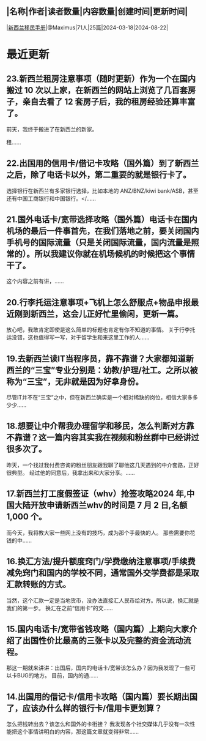 |名称|作者|读者数量|内容数量|创建时间|更新时间|
---
|[新西兰移民手册](https://xiaobot.net/p/NZmax77?refer=0b133df9-27dc-423b-8101-639049001c13)|@Maximus|71人|25篇|2024-03-18|2024-08-22|

# 最近更新
## 23.新西兰租房注意事项（随时更新）作为一个在国内搬过 10 次以上家，在新西兰的网站上浏览了几百套房子，亲自去看了 12 套房子后，我的租房经验还算丰富了。
前天，我终于搬进了在新西兰的新家。

租......
## 22.出国用的信用卡/借记卡攻略（国外篇）到了新西兰之后，除了电话卡以外，第二重要的就是银行卡了。
选择银行在新西兰有多家银行选择，比如本地的 ANZ/BNZ/kiwi bank/ASB，甚至还有中国工商银行和中国银行。</......
## 21.国外电话卡/宽带选择攻略（国外篇）电话卡在国内机场的最后一件事首先，在我们落地之前，要关闭国内手机号的国际流量（只是关闭国际流量，国内流量是照常的）。所以我建议你就在机场候机的时候把这个事情干了。
这个内容之前有讲，......
## 20.行李托运注意事项+飞机上怎么舒服点+物品申报最近刚到新西兰，这会儿正好忙里偷闲，更新一篇。
放心吧，我敢肯定即使是这么简单的标题也肯定有你不知道的事情。
关于行李托运没错，这也值得写一写，对于留学生和来这里工作的人......
## 19.去新西兰读IT当程序员，靠不靠谱？大家都知道新西兰的“三宝”专业分别是：幼教/护理/社工。之所以被称为“三宝”，无非就是因为好拿身份。
尽管IT并不在“三宝”之中，但在新西兰确实是一个相对稀缺的岗位，相信大家多多少少......
## 18.想要让中介帮我办理留学和移民，怎么判断对方靠不靠谱？这一篇内容其实我在视频和粉丝群中已经讲过很多次了。
昨天，一个找过我付费咨询的粉丝朋友跟我聊了聊他这几天遇到的中介套路，正好很典型。
经过他的同意后，我拿出来和大家分享。......
## 17.新西兰打工度假签证（whv）抢签攻略2024 年,中国大陆开放申请新西兰whv的时间是 7 月 2 日,名额 1,000 个。
而今天，我将教大家一些网上没有的技巧，成为那个手最快的人。
那些需要你花钱的中......
## 16.换汇方法/提升额度窍门/学费缴纳注意事项/手续费减免窍门和国内的学校不同，通常国外交学费都是采取汇款转账的方式。
当然，这个汇款一定是当地货币，没办法直接汇人民币给对方。所以说，换汇就是我们的第一步。
换汇在之前“信用卡”的文......
## 15.国内电话卡/宽带省钱攻略（国内篇）上期向大家介绍了出国性价比最高的三张卡以及完整的资金流动流程。
那这一期就来讲讲：出国后，国内的电话卡/宽带该怎么办？因为我发现了一些可以卡BUG的地方。
目前，国内的通......
## 14.出国用的借记卡/信用卡攻略（国内篇）要长期出国了，应该办什么样的银行卡/信用卡更划算？
怎么把钱转出去？该怎么和国外的卡衔接？
我发现各个社交媒体几乎没有一次性能把这个事情讲明白的内容，那这篇文章就变得非常......

